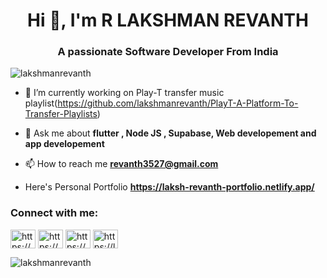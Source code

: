 <h1 align="center">Hi 👋, I'm R LAKSHMAN REVANTH</h1>
<h3 align="center">A passionate Software Developer From India</h3>

<p align="left"> <img src="https://komarev.com/ghpvc/?username=lakshmanrevanth&label=Profile%20views&color=0e75b6&style=flat" alt="lakshmanrevanth" /> </p>


- 🔭 I’m currently working on Play-T transfer music playlist(https://github.com/lakshmanrevanth/PlayT-A-Platform-To-Transfer-Playlists)

- 💬 Ask me about **flutter , Node JS , Supabase, Web developement and app developement**

- 📫 How to reach me **revanth3527@gmail.com**

- Here's Personal Portfolio **https://laksh-revanth-portfolio.netlify.app/**

<h3 align="left">Connect with me:</h3>
<p align="left">
<a href="https://linkedin.com/in/https://www.linkedin.com/in/r-lakshman-revanth-796040247/" target="blank"><img align="center" src="https://raw.githubusercontent.com/rahuldkjain/github-profile-readme-generator/master/src/images/icons/Social/linked-in-alt.svg" alt="https://www.linkedin.com/in/r-lakshman-revanth-796040247/" height="30" width="40" /></a>
<a href="https://dribbble.com/https://dribbble.com/lakshman666" target="blank"><img align="center" src="https://raw.githubusercontent.com/rahuldkjain/github-profile-readme-generator/master/src/images/icons/Social/dribbble.svg" alt="https://dribbble.com/lakshman666" height="30" width="40" /></a>
<a href="https://www.hackerrank.com/https://www.hackerrank.com/profile/revanth3527" target="blank"><img align="center" src="https://raw.githubusercontent.com/rahuldkjain/github-profile-readme-generator/master/src/images/icons/Social/hackerrank.svg" alt="https://www.hackerrank.com/profile/revanth3527" height="30" width="40" /></a>
<a href="https://www.leetcode.com/https://leetcode.com/u/revanth3527/" target="blank"><img align="center" src="https://raw.githubusercontent.com/rahuldkjain/github-profile-readme-generator/master/src/images/icons/Social/leet-code.svg" alt="https://leetcode.com/u/revanth3527/" height="30" width="40" /></a>
</p>


<p><img align="center" src="https://github-readme-streak-stats.herokuapp.com/?user=lakshmanrevanth&" alt="lakshmanrevanth" /></p>

